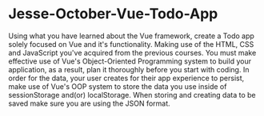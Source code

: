 # Jesse-October-Vue-Todo-App
Using what you have learned about the Vue framework, create a Todo app solely focused on Vue and it's functionality. Making use of the HTML, CSS and JavaScript you've acquired from the previous courses. You must make effective use of Vue's Object-Oriented Programming system to build your application, as a result, plan it thoroughly before you start with coding.        In order for the data, your user creates for their app experience to persist, make use of Vue's OOP system to store the data you use inside of sessionStorage and(or) localStorage.  When storing and creating data to be saved make sure you are using the JSON format. 
